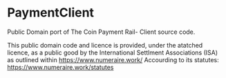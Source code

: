 # PaymentClient
Public Domain port of The Coin Payment Rail- Client source code.

This public domain code and licence is provided, under the atatched licence, as a public good by the International Settlment Associations (ISA) as outlined  within
https://www.numeraire.work/ 
Accourding to its statutes:
https://www.numeraire.work/statutes
